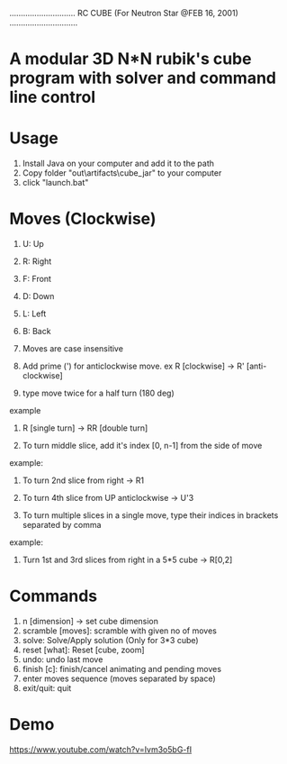 ............................. RC CUBE (For Neutron Star @FEB 16, 2001) ..............................

# A modular 3D N*N rubik's cube program with solver and command line control

# Usage

1. Install Java on your computer and add it to the path
2. Copy folder "out\artifacts\cube_jar" to your computer
2. click "launch.bat"

# Moves (Clockwise)

1. U: Up
2. R: Right
3. F: Front
4. D: Down
5. L: Left
6. B: Back

7. Moves are case insensitive
8. Add prime (') for anticlockwise move. ex R [clockwise] -> R' [anti-clockwise]
9. type move twice for a half turn (180 deg)

example
1. R [single turn] -> RR [double turn]

10. To turn middle slice, add it's index [0, n-1] from the side of move

example:
1. To turn 2nd slice from right -> R1
2. To turn 4th slice from UP anticlockwise -> U'3
 
11. To turn multiple slices in a single move, type their indices in brackets separated by comma

example:
1. Turn 1st and 3rd slices from right in a 5*5 cube -> R[0,2]


# Commands

1. n [dimension] -> set cube dimension
2. scramble [moves]: scramble with given no of moves
3. solve: Solve/Apply solution (Only for 3*3 cube)
4. reset [what]: Reset [cube, zoom]
5. undo: undo last move
6. finish [c]: finish/cancel animating and pending moves
7. enter moves sequence (moves separated by space)
8. exit/quit: quit

# Demo

https://www.youtube.com/watch?v=Ivm3o5bG-fI
